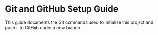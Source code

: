 # Git and GitHub Setup Guide

This guide documents the Git commands used to initialize this project and push it to GitHub under a new branch.
